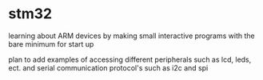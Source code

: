 # stm32 
learning about ARM devices by making small interactive programs with the bare minimum for start up

plan to add examples of accessing different peripherals such as lcd, leds, ect. and serial communication protocol's such as i2c and spi
